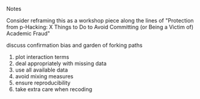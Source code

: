 Notes

Consider reframing this as a workshop piece along the lines of "Protection from p-Hacking: X Things to Do to Avoid Committing (or Being a Victim of) Academic Fraud"

discuss confirmation bias and garden of forking paths

1. plot interaction terms
1. deal appropriately with missing data 
1. use all available data
1. avoid mixing measures
1. ensure reproducibility
1. take extra care when recoding
